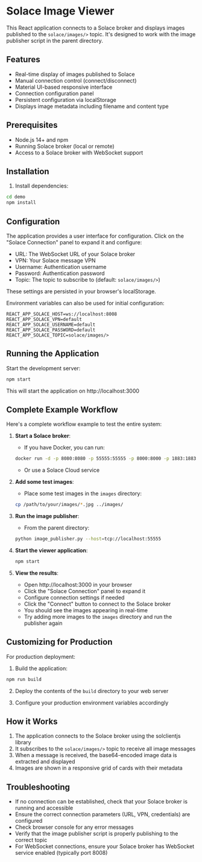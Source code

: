 # Solace Image Viewer

This React application connects to a Solace broker and displays images published to the `solace/images/>` topic. It's designed to work with the image publisher script in the parent directory.

## Features

- Real-time display of images published to Solace
- Manual connection control (connect/disconnect)
- Material UI-based responsive interface
- Connection configuration panel
- Persistent configuration via localStorage
- Displays image metadata including filename and content type

## Prerequisites

- Node.js 14+ and npm
- Running Solace broker (local or remote)
- Access to a Solace broker with WebSocket support

## Installation

1. Install dependencies:

```bash
cd demo
npm install
```

## Configuration

The application provides a user interface for configuration. Click on the "Solace Connection" panel to expand it and configure:

- URL: The WebSocket URL of your Solace broker
- VPN: Your Solace message VPN
- Username: Authentication username
- Password: Authentication password
- Topic: The topic to subscribe to (default: `solace/images/>`)

These settings are persisted in your browser's localStorage.

Environment variables can also be used for initial configuration:

```
REACT_APP_SOLACE_HOST=ws://localhost:8008
REACT_APP_SOLACE_VPN=default
REACT_APP_SOLACE_USERNAME=default
REACT_APP_SOLACE_PASSWORD=default
REACT_APP_SOLACE_TOPIC=solace/images/>
```

## Running the Application

Start the development server:

```bash
npm start
```

This will start the application on http://localhost:3000

## Complete Example Workflow

Here's a complete workflow example to test the entire system:

1. **Start a Solace broker**:
   - If you have Docker, you can run:
   ```bash
   docker run -d -p 8080:8080 -p 55555:55555 -p 8000:8000 -p 1883:1883 -p 8008:8008 -p 9000:9000 -p 2222:2222 --shm-size=2g --env username_admin_globalaccesslevel=admin --env username_admin_password=admin --name=solace solace/solace-pubsub-standard
   ```
   - Or use a Solace Cloud service

2. **Add some test images**:
   - Place some test images in the `images` directory:
   ```bash
   cp /path/to/your/images/*.jpg ../images/
   ```

3. **Run the image publisher**:
   - From the parent directory:
   ```bash
   python image_publisher.py --host=tcp://localhost:55555
   ```

4. **Start the viewer application**:
   ```bash
   npm start
   ```

5. **View the results**:
   - Open http://localhost:3000 in your browser
   - Click the "Solace Connection" panel to expand it
   - Configure connection settings if needed
   - Click the "Connect" button to connect to the Solace broker
   - You should see the images appearing in real-time
   - Try adding more images to the `images` directory and run the publisher again

## Customizing for Production

For production deployment:

1. Build the application:
```bash
npm run build
```

2. Deploy the contents of the `build` directory to your web server

3. Configure your production environment variables accordingly

## How it Works

1. The application connects to the Solace broker using the solclientjs library
2. It subscribes to the `solace/images/>` topic to receive all image messages
3. When a message is received, the base64-encoded image data is extracted and displayed
4. Images are shown in a responsive grid of cards with their metadata

## Troubleshooting

- If no connection can be established, check that your Solace broker is running and accessible
- Ensure the correct connection parameters (URL, VPN, credentials) are configured
- Check browser console for any error messages
- Verify that the image publisher script is properly publishing to the correct topic
- For WebSocket connections, ensure your Solace broker has WebSocket service enabled (typically port 8008)
